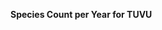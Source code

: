 
<span><span><p dir="auto"><strong>Species Count per Year for TUVU</strong></p></span></span><canvas height="0" width="0" style="display: block; box-sizing: border-box; height: 0px; width: 0px;"></canvas>
